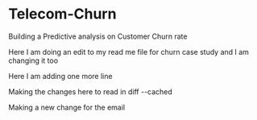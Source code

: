 # Telecom-Churn
Building a Predictive analysis on Customer Churn rate

Here I am doing an edit to my read me file for churn case study
and I am changing it too

Here I am adding one more line 

Making the changes here to read in diff --cached 

Making a new change for the email